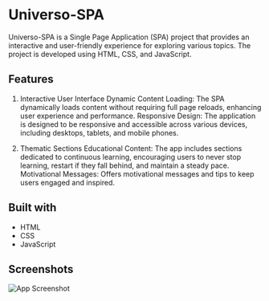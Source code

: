 # Universo-SPA

Universo-SPA is a Single Page Application (SPA) project that provides an interactive and user-friendly experience for exploring various topics. The project is developed using HTML, CSS, and JavaScript.

## Features

1. Interactive User Interface
Dynamic Content Loading: The SPA dynamically loads content without requiring full page reloads, enhancing user experience and performance.
Responsive Design: The application is designed to be responsive and accessible across various devices, including desktops, tablets, and mobile phones.

2. Thematic Sections
Educational Content: The app includes sections dedicated to continuous learning, encouraging users to never stop learning, restart if they fall behind, and maintain a steady pace.
Motivational Messages: Offers motivational messages and tips to keep users engaged and inspired.

## Built with

- HTML
- CSS
- JavaScript
## Screenshots

![App Screenshot](https://i.imgur.com/Bqf4Qyg.png)
